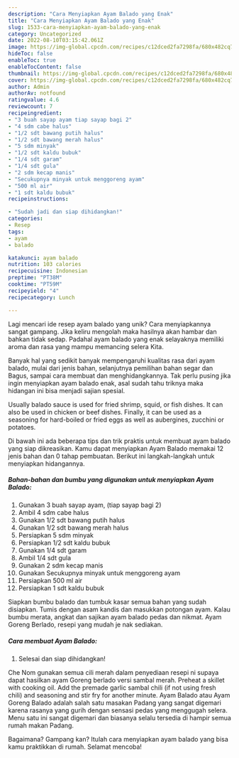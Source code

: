 ```yaml
---
description: "Cara Menyiapkan Ayam Balado yang Enak"
title: "Cara Menyiapkan Ayam Balado yang Enak"
slug: 1533-cara-menyiapkan-ayam-balado-yang-enak
category: Uncategorized
date: 2022-08-10T03:15:42.061Z
image: https://img-global.cpcdn.com/recipes/c12dced2fa7298fa/680x482cq70/ayam-balado-foto-resep-utama.jpg
hideToc: false
enableToc: true
enableTocContent: false
thumbnail: https://img-global.cpcdn.com/recipes/c12dced2fa7298fa/680x482cq70/ayam-balado-foto-resep-utama.jpg
cover: https://img-global.cpcdn.com/recipes/c12dced2fa7298fa/680x482cq70/ayam-balado-foto-resep-utama.jpg
author: Admin
authorAv: notfound
ratingvalue: 4.6
reviewcount: 7
recipeingredient:
- "3 buah sayap ayam tiap sayap bagi 2"
- "4 sdm cabe halus"
- "1/2 sdt bawang putih halus"
- "1/2 sdt bawang merah halus"
- "5 sdm minyak"
- "1/2 sdt kaldu bubuk"
- "1/4 sdt garam"
- "1/4 sdt gula"
- "2 sdm kecap manis"
- "Secukupnya minyak untuk menggoreng ayam"
- "500 ml air"
- "1 sdt kaldu bubuk"
recipeinstructions:

- "Sudah jadi dan siap dihidangkan!"
categories:
- Resep
tags:
- ayam
- balado

katakunci: ayam balado 
nutrition: 103 calories
recipecuisine: Indonesian
preptime: "PT38M"
cooktime: "PT59M"
recipeyield: "4"
recipecategory: Lunch

---
```





Lagi mencari ide resep ayam balado yang unik? Cara menyiapkannya sangat gampang. Jika keliru mengolah maka hasilnya akan hambar dan bahkan tidak sedap. Padahal ayam balado yang enak selayaknya memiliki aroma dan rasa yang mampu memancing selera Kita.





Banyak hal yang sedikit banyak mempengaruhi kualitas rasa dari ayam balado, mulai dari jenis bahan, selanjutnya pemilihan bahan segar dan Bagus, sampai cara membuat dan menghidangkannya. Tak perlu pusing jika ingin menyiapkan ayam balado enak,      asal sudah tahu triknya maka hidangan ini bisa menjadi sajian spesial.














Usually balado sauce is used for fried shrimp, squid, or fish dishes. It can also be used in chicken or beef dishes. Finally, it can be used as a seasoning for hard-boiled or fried eggs as well as aubergines, zucchini or potatoes.






Di bawah ini ada beberapa tips dan trik praktis untuk membuat ayam balado yang siap dikreasikan. Kamu dapat menyiapkan Ayam Balado memakai 12 jenis bahan dan 0 tahap pembuatan. Berikut ini langkah-langkah untuk menyiapkan hidangannya.

<!--inarticleads1-->

##### Bahan-bahan dan bumbu yang digunakan untuk menyiapkan Ayam Balado:

1. Gunakan 3 buah sayap ayam, (tiap sayap bagi 2)
1. Ambil 4 sdm cabe halus
1. Gunakan 1/2 sdt bawang putih halus
1. Gunakan 1/2 sdt bawang merah halus
1. Persiapkan 5 sdm minyak
1. Persiapkan 1/2 sdt kaldu bubuk
1. Gunakan 1/4 sdt garam
1. Ambil 1/4 sdt gula
1. Gunakan 2 sdm kecap manis
1. Gunakan Secukupnya minyak untuk menggoreng ayam
1. Persiapkan 500 ml air
1. Persiapkan 1 sdt kaldu bubuk


Siapkan bumbu balado dan tumbuk kasar semua bahan yang sudah disiapkan. Tumis dengan asam kandis dan masukkan potongan ayam. Kalau bumbu merata, angkat dan sajikan ayam balado pedas dan nikmat. Ayam Goreng Berlado, resepi yang mudah je nak sediakan. 

<!--inarticleads2-->

##### Cara membuat Ayam Balado:


1. Selesai dan siap dihidangkan!

Che Nom gunakan semua cili merah dalam penyediaan resepi ni supaya dapat hasilkan ayam Goreng berlado versi sambal merah. Preheat a skillet with cooking oil. Add the premade garlic sambal chili (if not using fresh chili) and seasoning and stir fry for another minute. Ayam Balado atau Ayam Goreng Balado adalah salah satu masakan Padang yang sangat digemari karena rasanya yang gurih dengan sensasi pedas yang menggugah selera. Menu satu ini sangat digemari dan biasanya selalu tersedia di hampir semua rumah makan Padang. 

Bagaimana? Gampang kan? Itulah cara menyiapkan ayam balado yang bisa kamu praktikkan di rumah. Selamat mencoba!
